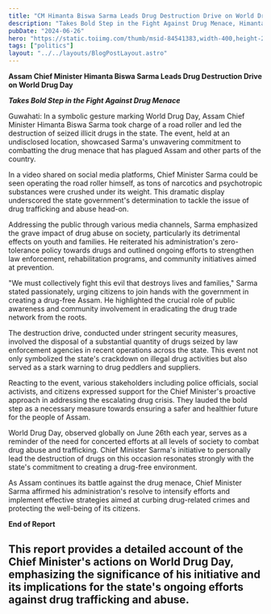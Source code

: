 ```yaml
---
title: "CM Himanta Biswa Sarma Leads Drug Destruction Drive on World Drug Day"
description: "Takes Bold Step in the Fight Against Drug Menace, Himanta Biswa Sarma took charge of a road roller and led the destruction of seized illicit drugs in the state."
pubDate: "2024-06-26"
hero: "https://static.toiimg.com/thumb/msid-84541383,width-400,height-225,resizemode-72/84541383.jpg"
tags: ["politics"]
layout: "../../layouts/BlogPostLayout.astro"
---
```

**Assam Chief Minister Himanta Biswa Sarma Leads Drug Destruction Drive on World Drug Day** 

***Takes Bold Step in the Fight Against Drug Menace***

Guwahati: In a symbolic gesture marking World Drug Day, Assam Chief Minister Himanta Biswa Sarma took charge of a road roller and led the destruction of seized illicit drugs in the state. The event, held at an undisclosed location, showcased Sarma's unwavering commitment to combatting the drug menace that has plagued Assam and other parts of the country.

In a video shared on social media platforms, Chief Minister Sarma could be seen operating the road roller himself, as tons of narcotics and psychotropic substances were crushed under its weight. This dramatic display underscored the state government's determination to tackle the issue of drug trafficking and abuse head-on.

Addressing the public through various media channels, Sarma emphasized the grave impact of drug abuse on society, particularly its detrimental effects on youth and families. He reiterated his administration's zero-tolerance policy towards drugs and outlined ongoing efforts to strengthen law enforcement, rehabilitation programs, and community initiatives aimed at prevention.

"We must collectively fight this evil that destroys lives and families," Sarma stated passionately, urging citizens to join hands with the government in creating a drug-free Assam. He highlighted the crucial role of public awareness and community involvement in eradicating the drug trade network from the roots.

The destruction drive, conducted under stringent security measures, involved the disposal of a substantial quantity of drugs seized by law enforcement agencies in recent operations across the state. This event not only symbolized the state's crackdown on illegal drug activities but also served as a stark warning to drug peddlers and suppliers.

Reacting to the event, various stakeholders including police officials, social activists, and citizens expressed support for the Chief Minister's proactive approach in addressing the escalating drug crisis. They lauded the bold step as a necessary measure towards ensuring a safer and healthier future for the people of Assam.

World Drug Day, observed globally on June 26th each year, serves as a reminder of the need for concerted efforts at all levels of society to combat drug abuse and trafficking. Chief Minister Sarma's initiative to personally lead the destruction of drugs on this occasion resonates strongly with the state's commitment to creating a drug-free environment.

As Assam continues its battle against the drug menace, Chief Minister Sarma affirmed his administration's resolve to intensify efforts and implement effective strategies aimed at curbing drug-related crimes and protecting the well-being of its citizens.

**End of Report**

This report provides a detailed account of the Chief Minister's actions on World Drug Day, emphasizing the significance of his initiative and its implications for the state's ongoing efforts against drug trafficking and abuse.
---